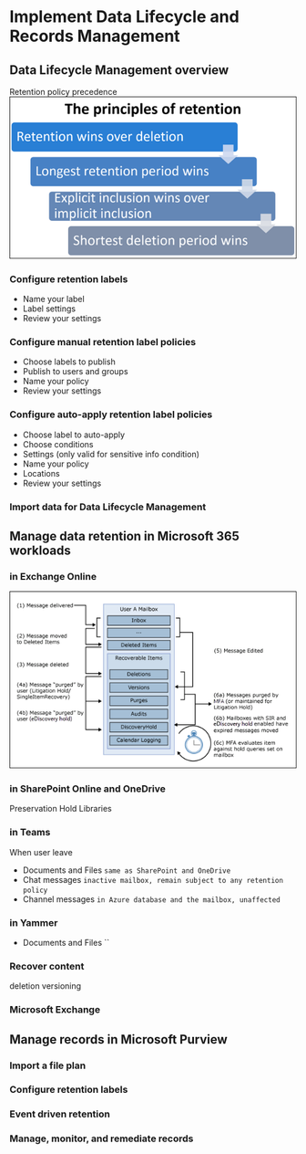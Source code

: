 # Implement Data Lifecycle and Records Management
## Data Lifecycle Management overview
Retention policy precedence
![](figs/principles-of-retention.png)
### Configure retention labels
- Name your label
- Label settings
- Review your settings
### Configure manual retention label policies
- Choose labels to publish
- Publish to users and groups
- Name your policy
- Review your settings
### Configure auto-apply retention label policies
- Choose label to auto-apply
- Choose conditions
- Settings (only valid for sensitive info condition)
- Name your policy
- Locations
- Review your settings
### Import data for Data Lifecycle Management
## Manage data retention in Microsoft 365 workloads 
### in Exchange Online
![](figs/mailbox-hidden-folders.png)
### in SharePoint Online and OneDrive
Preservation Hold Libraries
### in Teams
When user leave
- Documents and Files `same as SharePoint and OneDrive`
- Chat messages `inactive mailbox, remain subject to any retention policy`
- Channel messages `in Azure database and the mailbox, unaffected`
### in Yammer
- Documents and Files ``
### Recover content
deletion
versioning
### Microsoft Exchange
## Manage records in Microsoft Purview
### Import a file plan
### Configure retention labels
### Event driven retention
### Manage, monitor, and remediate records